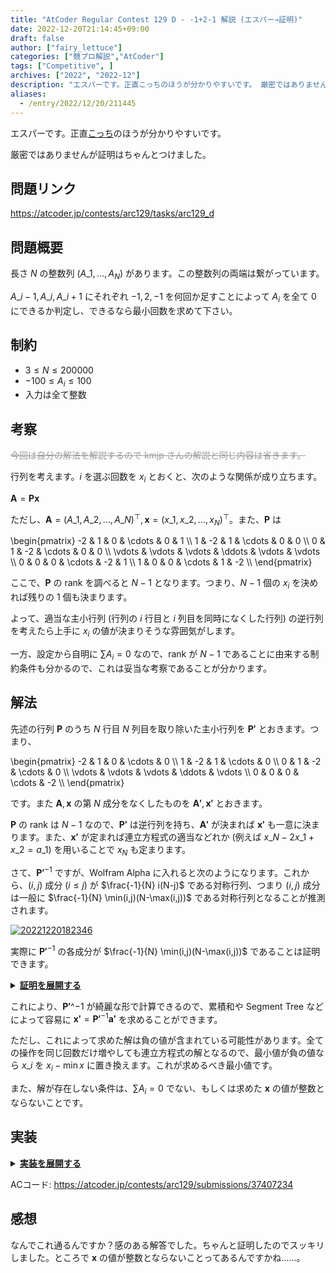 ```yaml
---
title: "AtCoder Regular Contest 129 D - -1+2-1 解説 (エスパー→証明)"
date: 2022-12-20T21:14:45+09:00
draft: false
author: ["fairy_lettuce"]
categories: ["競プロ解説","AtCoder"]
tags: ["Competitive", ]
archives: ["2022", "2022-12"]
description: "エスパーです。正直こっちのほうが分かりやすいです。 厳密ではありませんが証明はちゃんとつけました。 問題リンク https://atcoder.jp/contests/arc129/tasks/arc129_d 問題概要 長さ の整数列 があります。この整数列の両端は繋がっていま…"
aliases:
  - /entry/2022/12/20/211445
---
```


<!-- 解説ブログ テンプレ -->

エスパーです。正直[こっち](https://kmjp.hatenablog.jp/entry/2021/12/19/0900)のほうが分かりやすいです。

厳密ではありませんが証明はちゃんとつけました。

## 問題リンク

https://atcoder.jp/contests/arc129/tasks/arc129_d

## 問題概要

長さ $N$ の整数列 $(A\_1, \dots, A_N)$ があります。この整数列の両端は繋がっています。

$A\_{i-1}, A\_i, A\_{i+1}$ にそれぞれ $-1,2,-1$ を何回か足すことによって $A_i$ を全て $0$ にできるか判定し、できるなら最小回数を求めて下さい。

## 制約

- $3\le N\le 200000$
- $-100\le A_i \le 100$
- 入力は全て整数

<!--more-->

## 考察

<span style="color: #999999"><s>今回は自分の解法を解説するので kmjp さんの解説と同じ内容は省きます。</s></span>

行列を考えます。$i$ を選ぶ回数を $x_i$ とおくと、次のような関係が成り立ちます。

$\boldsymbol{A}=\boldsymbol{P}\boldsymbol{x}$

ただし、$\boldsymbol{A}=(A\_1, A\_2, \dots, A\_N)^\top,\boldsymbol{x}=(x\_1, x\_2, \dots, x_N)^\top$。また、$\boldsymbol{P}$ は

\begin{pmatrix} -2 \& 1 \& 0 \& \cdots \& 0 \& 1 \\\ 1 \& -2 \& 1 \& \cdots \& 0 \& 0 \\\ 0 \& 1 \& -2 \& \cdots \& 0 \& 0 \\\ \vdots \& \vdots \& \vdots \& \ddots \& \vdots \& \vdots \\\ 0 \& 0 \& 0 \& \cdots \& -2 \& 1 \\\\ 1 \& 0 \& 0 \& \cdots \& 1 \& -2 \\\ \end{pmatrix}

ここで、$\boldsymbol{P}$ の rank を調べると $N-1$ となります。つまり、$N-1$ 個の $x_i$ を決めれば残りの $1$ 個も決まります。

よって、適当な主小行列 (行列の $i$ 行目と $i$ 列目を同時になくした行列) の逆行列を考えたら上手に $x_i$ の値が決まりそうな雰囲気がします。

一方、設定から自明に $\sum A_i=0$ なので、rank が $N-1$ であることに由来する制約条件も分かるので、これは妥当な考察であることが分かります。

## 解法

先述の行列 $\boldsymbol{P}$ のうち $N$ 行目 $N$ 列目を取り除いた主小行列を $\boldsymbol{P'}$ とおきます。つまり、

\begin{pmatrix} -2 \& 1 \& 0 \& \cdots \& 0 \\\ 1 \& -2 \& 1 \& \cdots \& 0 \\\ 0 \& 1 \& -2 \& \cdots \& 0 \\\ \vdots \& \vdots \& \vdots \& \ddots \& \vdots \\\ 0 \& 0 \& 0 \& \cdots \& -2 \\\ \end{pmatrix}

です。また $\boldsymbol{A}, \boldsymbol{x}$ の第 $N$ 成分をなくしたものを $\boldsymbol{A'}, \boldsymbol{x'}$ とおきます。

$\boldsymbol{P}$ の rank は $N-1$ なので、$\boldsymbol{P'}$ は逆行列を持ち、$\boldsymbol{A'}$ が決まれば $\boldsymbol{x'}$ も一意に決まります。また、$\boldsymbol{x'}$ が定まれば連立方程式の適当などれか (例えば $x\_N-2x\_1+x\_2=a\_1$) を用いることで $x_N$ も定まります。

さて、$\boldsymbol{P'}^{-1}$ ですが、Wolfram Alpha に入れると次のようになります。これから、$(i, j)$ 成分 $(i\le j)$ が $\frac{-1}{N} i(N-j)$ である対称行列、つまり $(i, j)$ 成分は一般に $\frac{-1}{N} \min(i,j)(N-\max(i,j))$ である対称行列となることが推測されます。


<a href="https://f.hatena.ne.jp/fairy_lettuce/20221220182346">
  <img src="https://cdn-ak.f.st-hatena.com/images/fotolife/f/fairy_lettuce/20221220/20221220182346.png" alt="20221220182346">
</a>


実際に $\boldsymbol{P'}^{-1}$ の各成分が $\frac{-1}{N} \min(i,j)(N-\max(i,j))$ であることは証明できます。

<details><summary><u><b>証明を展開する</b></u></summary>
$\boldsymbol{P'}^{-1}$ の 第 $(i, j)$ 成分 ($i, j$ のいずれかが $0,N$) を $0$ と仮定すると $\frac{-1}{N} \min(i,j)(N-\max(i,j))$ の自然な拡張となるので、そうします。

$\boldsymbol{P'}\^{-1}\boldsymbol{P'}$ の第 $(i,j)$ 成分を $c\_{i,j}$ とおき ($1\le i,j\le N$)、これが $\delta\_{i,j}$ に一致することを示します。ただし、$\delta_{i,j}$ はクロネッカーのデルタです。

$c_{i,j}=\frac{-1}{N} (\min(i-1,j)(N-\max(i-1,j))-2\min(i,j)(N-\max(i,j))+\min(i+1,j)(N-\max(i+1,j))$ と表せます。これは先においた仮定により成立します。

1. $i=j$ のとき  
$c\_{i,j}=\frac{-1}{N} ( ( i-1)(N-i)-2i(N-i)+i(N-(i+1) )$ となり、これを展開して計算すると $c_{i,j}=1$。
2. $i\lt j$ のとき  
$c\_{i,j}=\frac{-1}{N} ( ( i-1)(N-j)-2i(N-j)+(i+1)(N-j ) )$ となり、これを展開して計算すると $c_{i,j}=0$。
3. $i\gt j$ のとき  
対称性より自明。

以上より、$\boldsymbol{P'}^{-1}\boldsymbol{P'}=\boldsymbol{I}$、つまり両者を掛けると単位行列になるので題意が示された。
</details>

これにより、$\boldsymbol{P'}\^{-1}$ が綺麗な形で計算できるので、累積和や Segment Tree などによって容易に $\boldsymbol{x'}=\boldsymbol{P'}^{-1}\boldsymbol{a'}$ を求めることができます。

ただし、これによって求めた解は負の値が含まれている可能性があります。全ての操作を同じ回数だけ増やしても連立方程式の解となるので、最小値が負の値なら $x\_i$ を $x_i-\min{x}$ に置き換えます。これが求めるべき最小値です。

また、解が存在しない条件は、$\sum A_i=0$ でない、もしくは求めた $\boldsymbol{x}$ の値が整数とならないことです。

## 実装

<details><summary><u><b>実装を展開する</b></u></summary>

```cs
		public override void Solve()
		{
			var n = sr.ReadInt();
			var a = sr.ReadLongArray(n);
			if (a.Sum() != 0)
			{
				Console.WriteLine(-1);
				return;
			}
			var seg1 = new Segtree<long, Op>(a.Select((p, i) => -p * (n - i - 1)).ToArray());
			var seg2 = new Segtree<long, Op>(a.Select((p, i) => -p * (i + 1)).ToArray());
			var x = new long[n];
			for (int i = 0; i < n - 1; i++)
			{
				x[i] += (i + 1) * seg1.Prod(i, n - 1);
				x[i] += (n - 1 - i) * seg2.Prod(0, i);
				if (x[i] % n != 0)
				{
					Console.WriteLine(-1);
					return;
				}
				x[i] /= n;
			}
			x[n - 1] = 2 * x[0] - x[1] + a[0];
			if (x[n - 1] % n != 0)
			{
				Console.WriteLine(-1);
				return;
			}
			var min = Max(0, -x.Min());
			for (int i = 0; i < n; i++)
			{
				x[i] += min;
			}
			Console.WriteLine(x.Sum());
		}
 
		public readonly struct Op : ISegtreeOperator<long>
		{
			public long Operate(long x, long y) => x + y;
			public long Identity => 0L;
		}
```

</details>

ACコード: https://atcoder.jp/contests/arc129/submissions/37407234  

## 感想

なんでこれ通るんですか？感のある解答でした。ちゃんと証明したのでスッキリしました。ところで $\boldsymbol{x}$ の値が整数とならないことってあるんですかね……。
